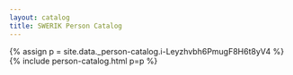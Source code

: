 ```yaml
---
layout: catalog
title: SWERIK Person Catalog
---
```

{% assign p = site.data._person-catalog.i-Leyzhvbh6PmugF8H6t8yV4 %}
{% include person-catalog.html p=p %}

